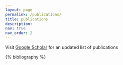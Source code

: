 ```yaml
---
layout: page
permalink: /publications/
title: publications
description: 
nav: true
nav_order: 2
---
```

Visit [Google Scholar](https://scholar.google.com/citations?hl=en&user=GdK0RqkAAAAJ&view_op=list_works&sortby=pubdate) for an updated list of publications

<!-- _pages/publications.md -->
<div class="publications">

{% bibliography %}

</div>
